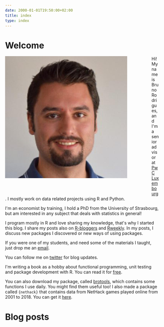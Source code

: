 ```yaml
---
date: 2000-01-01T19:50:00+02:00
title: index
type: index
---
```


# Welcome


<div style="float: left;margin: 0px 80px 50px 0px">
    <img src="/img/profile.jpg" width="400" height="400"/>
</div>

Hi! My name is Bruno Rodrigues, and I'm a senior advisor at [PwC Luxembourg](https://www.pwc.lu/). 
I mostly work on data related projects using R and Python.

I'm an economist by training, I hold a PhD from the University of Strasbourg, 
but am interested in any subject that deals with statistics in general!

I program mostly in R and love sharing my knowledge, that's why I started this blog.
I share my posts also on [R-bloggers](http://www.r-bloggers.com) and [Rweekly](https://rweekly.org). 
In my posts, I discuss new packages I discovered or new ways of using packages.

If you were one of my students, and need some of the materials I taught, just drop me an [email](mailto:bruno@brodrigues.co).

You can follow me on [twitter](https://twitter.com/brodriguesco) for blog updates.

I'm writing a book as a hobby about functional programming, unit testing and package
development with R. You can read it for [free](https://b-rodrigues.github.io/fput/).

You can also download my package, called [brotools](https://github.com/b-rodrigues/brotools),
which contains some functions I use daily. You might find them useful too! I also made a package
called `{nethack}` that contains data from NetHack games played online from 2001 to 2018. You
can get it [here](https://github.com/b-rodrigues/nethack).

# Blog posts
